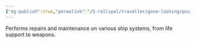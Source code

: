 ```yaml
---
{"dg-publish":true,"permalink":"/5-rollspel/traveller/gone-looking/positions/engineer/","dgPassFrontmatter":true}
---
```



Performs repairs and maintenance on various ship systems, from life support to weapons.
